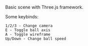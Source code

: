 Basic scene with Three.js framework.

Some keybinds:
```
1/2/3 - Change camera
E - Toggle ball axis
A - Toggle wireframe
Up/Down - Change ball speed
```
